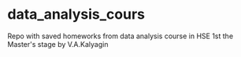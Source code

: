 # data_analysis_cours
Repo with saved homeworks from data analysis course in HSE 1st the Master's stage by V.A.Kalyagin
